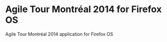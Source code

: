 Agile Tour Montréal 2014 for Firefox OS
=======================================

Agile Tour Montréal 2014 application for Firefox OS
